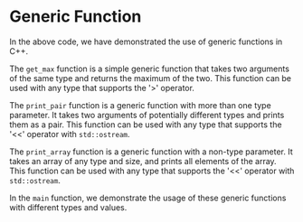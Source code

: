 # Generic Function
In the above code, we have demonstrated the use of generic functions in C++. 

The `get_max` function is a simple generic function that takes two arguments of the same type and returns the maximum of the two. This function can be used with any type that supports the '>' operator.

The `print_pair` function is a generic function with more than one type parameter. It takes two arguments of potentially different types and prints them as a pair. This function can be used with any type that supports the '<<' operator with `std::ostream`.

The `print_array` function is a generic function with a non-type parameter. It takes an array of any type and size, and prints all elements of the array. This function can be used with any type that supports the '<<' operator with `std::ostream`.

In the `main` function, we demonstrate the usage of these generic functions with different types and values.